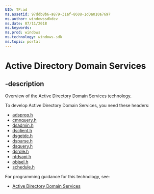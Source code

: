 ```yaml
---
UID: TP:ad
ms.assetid: 97ddb8b6-a879-31af-8608-1d0a010a7697
ms.author: windowssdkdev
ms.date: 07/11/2018
ms.keywords: 
ms.prod: windows
ms.technology: windows-sdk
ms.topic: portal
---
```


# Active Directory Domain Services

## -description

Overview of the Active Directory Domain Services technology.

To develop Active Directory Domain Services, you need these headers:

 * [adsprop.h](../adsprop/index.md)
 * [cmnquery.h](../cmnquery/index.md)
 * [dsadmin.h](../dsadmin/index.md)
 * [dsclient.h](../dsclient/index.md)
 * [dsgetdc.h](../dsgetdc/index.md)
 * [dsparse.h](../dsparse/index.md)
 * [dsquery.h](../dsquery/index.md)
 * [dsrole.h](../dsrole/index.md)
 * [ntdsapi.h](../ntdsapi/index.md)
 * [objsel.h](../objsel/index.md)
 * [schedule.h](../schedule/index.md)

For programming guidance for this technology, see:
* [Active Directory Domain Services](/windows/desktop/ad)

